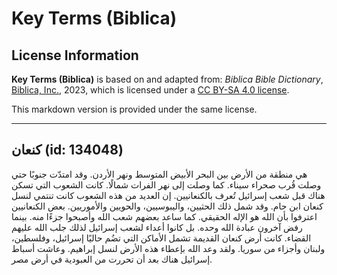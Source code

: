 # Key Terms (Biblica)

## License Information

**Key Terms (Biblica)** is based on and adapted from: _Biblica Bible Dictionary_, [Biblica, Inc.](https://www.biblica.com/), 2023, which is licensed under a [CC BY-SA 4.0 license](https://creativecommons.org/licenses/by-sa/4.0/legalcode.en).

This markdown version is provided under the same license.



--------------------------------

## كنعان (id: 134048)

هي منطقة من الأرض بين البحر الأبيض المتوسط ونهر الأردن. وقد امتدّت جنوبًا حتي وصلت قُرب صحراء سيناء. كما وصلت إلى نهر الفرات شمالًا. كانت الشعوب التي تسكن هناك قبل شعب إسرائيل تُعرف بالكنعانيين. إن العديد من هذه الشعوب كانت تنتمي لنسل كنعان ابن حام. وقد شمل ذلك الحثيين، واليبوسيين، والحويين والأموريين. بعض الكنعانيين اعترفوا بأن الله هو الإله الحقيقي. كما ساعد بعضهم شعب الله وأصبحوا جزءًا منه. بينما رفض آخرون عبادة الله وحده. بل كانوا أعداء لشعب إسرائيل لذلك جلب الله عليهم القضاء. كانت أرض كنعان القديمة تشمل الأماكن التي تضُم حاليًا إسرائيل، وفلسطين، ولبنان وأجزاء من سوريا. ولقد وعد الله بإعطاء هذه الأرض لنسل إبراهيم. وعاشت أسباط إسرائيل هناك بعد أن تحررت من العبودية في أرض مصر.


